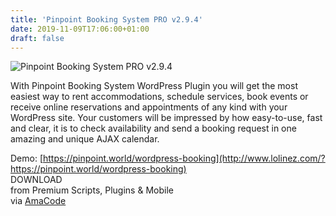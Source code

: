 ```yaml
---
title: 'Pinpoint Booking System PRO v2.9.4'
date: 2019-11-09T17:06:00+01:00
draft: false
---
```


![Pinpoint Booking System PRO v2.9.4 ](http://www.codelist.cc/uploads/posts/2019-11/1573220719_pinpoint-booking-system-pro.jpg "Pinpoint Booking System PRO v2.9.4 ")  
  
With Pinpoint Booking System WordPress Plugin you will get the most easiest way to rent accommodations, schedule services, book events or receive online reservations and appointments of any kind with your WordPress site. Your customers will be impressed by how easy-to-use, fast and clear, it is to check availability and send a booking request in one amazing and unique AJAX calendar.  
  
Demo: [https://pinpoint.world/wordpress-booking](http://www.lolinez.com/?https://pinpoint.world/wordpress-booking)  
DOWNLOAD  
from Premium Scripts, Plugins & Mobile  
via [AmaCode](https://amazcode.ooo)